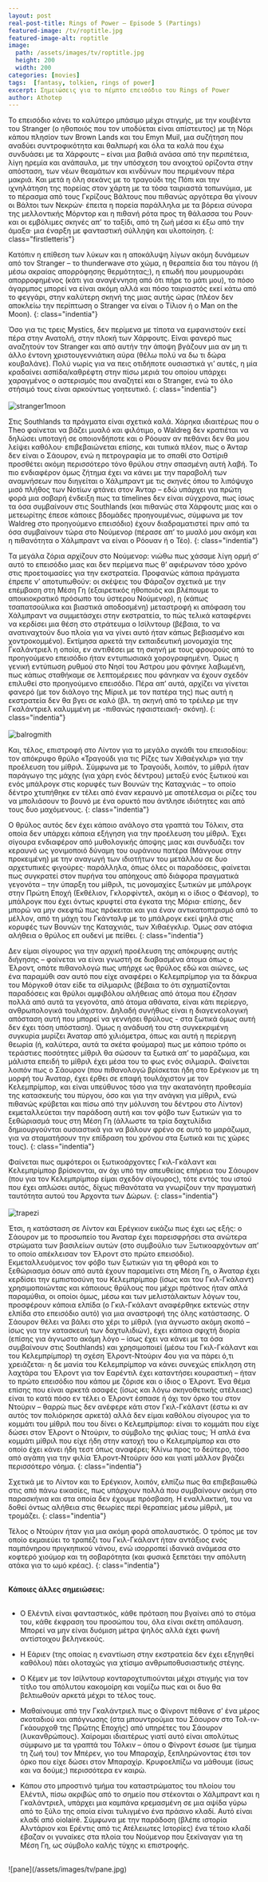 ```yaml
---
layout: post
real-post-title: Rings of Power – Episode 5 (Partings)
featured-image: /tv/roptitle.jpg
featured-image-alt: roptitle
image:
  path: /assets/images/tv/roptitle.jpg
  height: 200
  width: 200
categories: [movies]
tags:  [fantasy, tolkien, rings of power]
excerpt: Σημειώσεις για το πέμπτο επεισόδιο του Rings of Power
author: Athotep
---
```


Το επεισόδιο κάνει το καλύτερο μπάσιμο μέχρι στιγμής, με την κουβέντα του Stranger (ο ηθοποιός που τον υποδύεται είναι απίστευτος) με τη Νόρι κάπου πλησίον των Brown Lands και του Emyn Muil, μια συζήτηση που αναδύει συντροφικότητα και θαλπωρή και όλα τα καλά που έχω συνδυάσει με τα Χάρφουτς – είναι μια βαθιά ανάσα από την περιπέτεια, λίγη ηρεμία και ανάπαυλα, με την υπόσχεση του ανοιχτού ορίζοντα στην απόσταση, των νέων θεαμάτων και κινδύνων που περιμένουν πέρα μακριά. Και μετά η όλη σεκάνς με το τραγούδι της Πόπι και την ιχνηλάτηση της πορείας στον χάρτη με τα τόσα ταιριαστά τοπωνύμια, με το πέρασμα από τους Γκρίζους Βάλτους που πιθανώς αργότερα θα γίνουν οι Βάλτοι των Νεκρών· έπειτα η πορεία παράλληλα με τα βόρεια σύνορα της μελλοντικής Μόρντορ και η πιθανή ρότα προς τη θάλασσα του Ρουν· και οι εμβόλιμες σκηνές απ’ το ταξίδι, από τη ζωή μέσα κι έξω από την άμαξα· μια έναρξη με φανταστική σύλληψη και υλοποίηση.
{: class="firstletteris"}

Κατόπιν η επίθεση των λύκων και η αποκάλυψη λίγων ακόμη δυνάμεων από τον Stranger – το thunderwave στο χώμα, η θεραπεία δια του πάγου (ή μέσω ακραίας απορρόφησης θερμότητας;), η επωδή που μουρμουράει απορροφημένος (κάτι για αναγέννηση από ότι πήρε το μάτι μου), το πόσο άγαρμπος μπορεί να είναι ακόμη αλλά και πόσο ταιριαστός εκεί κάτω από το φεγγάρι, στην καλύτερη σκηνή της μιας αυτής ώρας (πλέον δεν αποκλείω την περίπτωση ο Stranger να είναι ο Τίλιον ή ο Man on the Moon).
{: class="indentia"}

Όσο για τις τρεις Mystics, δεν περίμενα με τίποτα να εμφανιστούν εκεί πέρα στην Ανατολή, στην πλοκή των Χάρφουτς. Είναι φανερό πως αναζητούν τον Stranger και από αυτήν την άποψη βγάζουν μια αν μη τι άλλο έντονη χριστουγεννιάτικη αύρα (θέλω πολύ να δω τι δώρα κουβαλάνε). Πολύ νωρίς για να πεις οτιδήποτε ουσιαστικά γι’ αυτές, η μία κραδαίνει ασπίδα/καθρέφτη στην πίσω μεριά του οποίου υπάρχει χαραγμένος ο αστερισμός που αναζητεί και ο Stranger, ενώ το όλο στήσιμό τους είναι αρκούντως γοητευτικό.
{: class="indentia"}  
<br>
![stranger1moon](/assets/images/tv/stranger1moon.jpg) 
<br>

Στις Southlands τα πράγματα είναι σχετικά καλά. Χάρηκα ιδιαιτέρως που ο Theo φαίνεται να βάζει μυαλό και φιλότιμο, ο Waldreg δεν κρατιέται να δηλώσει υποταγή σε οποιονδήποτε και ο Ρόουαν αν πεθάνει δεν θα μου λείψει καθόλου· επιβεβαιώνεται επίσης, και τυπικά πλέον, πως ο Άνταρ δεν είναι ο Σάουρον, ενώ η πετρογραφία με το σπαθί στο Οστίριθ προσθέτει ακόμη περισσότερο τόνο θρύλου στην σπασμένη αυτή λαβή. Το πιο ενδιαφέρον όμως ζήτημα έχει να κάνει με την παραβολή των αναμνήσεων που διηγείται ο Χάλμπραντ με τις σκηνές όπου το λιπόψυχο μισό πλήθος των Νοτίων φτάνει στον Άνταρ – εδώ υπάρχει για πρώτη φορά μια σοβαρή ένδειξη πως τα timelines δεν είναι σύγχρονα, πως ίσως τα όσα συμβαίνουν στις Southlands (και πιθανώς στα Χάρφουτς μιας και ο μετεωρίτης έπεσε κάποιες βδομάδες προηγουμένως, σύμφωνα με τον Waldreg στο προηγούμενο επεισόδιο) έχουν διαδραματιστεί πριν από τα όσα συμβαίνουν τώρα στο Νούμενορ (πέρασε απ’ το μυαλό μου ακόμη και η πιθανότητα ο Χάλμπραντ να είναι ο Ρόουαν ή ο Τέο).
{: class="indentia"}

Τα μεγάλα ζόρια αρχίζουν στο Νούμενορ: νιώθω πως χάσαμε λίγη ορμή σ’ αυτό το επεισόδιο μιας και δεν περίμενα πως θ’ αφιέρωναν τόσο χρόνο στις προετοιμασίες για την εκστρατεία. Προφανώς κάποια πράγματα έπρεπε ν’ αποτυπωθούν: οι σκέψεις του Φάραζον σχετικά με την επέμβαση στη Μέση Γη (εξαιρετικός ηθοποιός και βλέπουμε το αποικιοκρατικό πρόσωπο του ύστερου Νούμενορ), η (κάπως τσαπατσούλικα και βιαστικά αποδοσμένη) μεταστροφή κι απόφαση του Χάλμπραντ να συμμετάσχει στην εκστρατεία, το πώς τελικά καταφέρνει να κερδίσει μια θέση στο στράτευμα ο Ισίλντουρ (βέβαια, το να ανατιναχτούν δυο πλοία για να γίνει αυτό ήταν κάπως βεβιασμένο και χοντροκομμένο). Εκτίμησα αρκετά την εκπαιδευτική μονομαχία της Γκαλάντριελ η οποία, εν αντιθέσει με τη σκηνή με τους φρουρούς από το προηγούμενο επεισόδιο ήταν εντυπωσιακά χορογραφημένη. Όμως η γενική εντύπωση ρυθμού στο Νησί του Άστρου μου φάνηκε λαβωμένη, πως κάπως σταθήκαμε σε λεπτομέρειες που φάνηκαν να έχουν σχεδόν επιλυθεί στο προηγούμενο επεισόδιο. Πέρα απ’ αυτά, αρχίζει να γίνεται φανερό (με τον διάλογο της Μίριελ με τον πατέρα της) πως αυτή η εκστρατεία δεν θα βγει σε καλό (βλ. τη σκηνή από το τρέιλερ με την Γκαλάντριελ καλυμμένη με -πιθανώς ηφαιστειακή- σκόνη).
{: class="indentia"}  
<br>
![balrogmith](/assets/images/tv/balrogmith.jpg) 
<br>

Και, τέλος, επιστροφή στο Λίντον για το μεγάλο αγκάθι του επεισοδίου: τον απόκρυφο θρύλο «Τραγούδι για τις Ρίζες των Χιθαέγκλιρ» για την προέλευση του μίθριλ. Σύμφωνα με το Τραγούδι, λοιπόν, το μίθριλ ήταν παράγωγο της μάχης (για χάρη ενός δέντρου) μεταξύ ενός ξωτικού και ενός μπάλρογκ στις κορυφές των Βουνών της Καταχνιάς – το οποίο δέντρο χτυπήθηκε εν τέλει από έναν κεραυνό με αποτέλεσμα οι ρίζες του να μπολιάσουν το βουνό με ένα ορυκτό που άντλησε ιδιότητες και από τους δυο μαχόμενους.
{: class="indentia"}

Ο θρύλος αυτός δεν έχει κάποιο ανάλογο στα γραπτά του Τόλκιν, στα οποία δεν υπάρχει κάποια εξήγηση για την προέλευση του μίθριλ. Έχει σίγουρα ενδιαφέρον από μυθολογικής άποψης μιας και συνδυάζει τον κεραυνό ως γονιμοποιό δύναμη του ουράνιου πατέρα (Μάνγουε στην προκειμένη) με την αναγωγή των ιδιοτήτων του μετάλλου σε δυο αρχετυπικές φιγούρες· παράλληλα, όπως όλες οι παραδόσεις, φαίνεται πως συγκρατεί στον πυρήνα του απόηχους από διάφορα πραγματικά γεγονότα – την ύπαρξη του μίθριλ, τις μονομαχίες ξωτικών με μπάλρογκ στην Πρώτη Εποχή (Εκθέλιον, Γκλορφίντελ, ακόμη κι ο ίδιος ο Φέανορ), το μπάλρογκ που έχει όντως κρυφτεί στα έγκατα της Μόρια· επίσης, δεν μπορώ να μην σκεφτώ πως πρόκειται και για έναν αντικατοπτρισμό από το μέλλον, από τη μάχη του Γκάνταλφ με το μπάλρογκ εκεί ψηλά στις κορυφές των Βουνών της Καταχνιάς, των Χιθαέγκλιρ. Όμως σαν ατόφια αλήθεια ο θρύλος επ ουδενί με πείθει.
{: class="indentia"}

Δεν είμαι σίγουρος για την αρχική προέλευση της απόκρυφης αυτής διήγησης – φαίνεται να είναι γνωστή σε διαβασμένα άτομα όπως ο Έλροντ, οπότε πιθανολογώ πως υπήρχε ως θρύλος εδώ και αιώνες, ως ένα παραμύθι σαν αυτό που είχε αναφέρει ο Κελεμπρίμπορ για τα δάκρυα του Μόργκοθ όταν είδε τα σίλμαριλς (βέβαια το ότι σχηματίζονται παραδόσεις και θρύλοι αμφιβόλου αλήθειας από άτομα που έζησαν πολλά από αυτά τα γεγονότα, από άτομα αθάνατα, είναι κάτι περίεργο, ανθρωπολογικά τουλάχιστον. Δηλαδή συνήθως είναι η διαγενεολογική απόσταση αυτή που μπορεί να γεννήσει θρύλους - στα ξωτικά όμως αυτή δεν έχει τόση υπόσταση). Όμως η ανάδυσή του στη συγκεκριμένη συγκυρία μυρίζει Άναταρ από χιλιόμετρα, όπως και αυτή η περίεργη θεωρία (ή, καλύτερα, αυτά τα σκέτα φούμαρα) πως με κάποιο τρόπο οι τεράστιες ποσότητες μίθριλ θα σώσουν τα ξωτικά απ’ το μαράζωμα, και μάλιστα επειδή το μίθριλ έχει μέσα του το φως ενός σιλμαριλ. Φαίνεται λοιπόν πως ο Σάουρον (που πιθανολογώ βρίσκεται ήδη στο Ερέγκιον με τη μορφή του Άναταρ, έχει έρθει σε επαφή τουλάχιστον με τον Κελεμπρίμπορ, και είναι υπεύθυνος τόσο για την ακατανόητη προθεσμία της κατασκευής του πύργου, όσο και για την ανάγκη για μίθριλ, ενώ πιθανώς κρύβεται και πίσω από την μόλυνση του δέντρου στο Λίντον) εκμεταλλεύεται την παράδοση αυτή και τον φόβο των ξωτικών για το ξεθώριασμά τους στη Μέση Γη (άλλωστε τα τρία δαχτυλίδια δημιουργούνται ουσιαστικά για να βάλουν φρένο σε αυτό το μαράζωμα, για να σταματήσουν την επίδραση του χρόνου στα ξωτικά και τις χώρες τους).
{: class="indentia"}

Φαίνεται πως αμφότεροι οι ξωτικοάρχοντες Γκιλ-Γκάλαντ και Κελεμπρίμπορ βρίσκονται, αν όχι υπό την απευθείας επήρεια του Σάουρον (που για τον Κελεμπρίμπορ είμαι σχεδόν σίγουρος), τότε εντός του ιστού που έχει απλώσει αυτός, δίχως πιθανότατα να γνωρίζουν την πραγματική ταυτότητα αυτού του Άρχοντα των Δώρων.
{: class="indentia"}  
<br>
![trapezi](/assets/images/tv/trapezi.jpg) 
<br>

Έτσι, η κατάσταση σε Λίντον και Ερέγκιον εικάζω πως έχει ως εξής: ο Σάουρον με το προσωπείο του Άναταρ έχει παρεισφρήσει στα ανώτερα στρώματα των βασιλείων αυτών (στο συμβούλιο των Ξωτικοαρχόντων απ’ το οποίο απέκλεισαν τον Έλροντ στο πρώτο επεισόδιο). Εκμεταλλευόμενος τον φόβο των ξωτικών για τη φθορά και το ξεθώριασμα όσων από αυτά έχουν παραμείνει στη Μέση Γη, ο Άναταρ έχει κερδίσει την εμπιστοσύνη του Κελεμπρίμπορ (ίσως και του Γκιλ-Γκάλαντ) χρησιμοποιώντας και κάποιους θρύλους που μέχρι πρότινος ήταν απλά παραμύθια, οι οποίοι όμως, μέσω και των μελιστάλακτων λόγων του, προσφέρουν κάποια ελπίδα (ο Γκιλ-Γκάλαντ αναφέρθηκε εκτενώς στην ελπίδα στο επεισόδιο αυτό) για μια αναστροφή της όλης κατάστασης. Ο Σάουρον θέλει να βάλει στο χέρι το μίθριλ (για άγνωστο ακόμη σκοπό – ίσως για την κατασκευή των δαχτυλιδιών), έχει κάποια σφιχτή διορία (επίσης για άγνωστο ακόμη λόγο – ίσως έχει να κάνει με τα όσα συμβαίνουν στις Southlands) και χρησιμοποιεί (μέσω του Γκιλ-Γκάλαντ και του Κελεμπρίμπορ) τη σχέση Έλροντ-Ντούριν 4ου για να πάρει ό,τι χρειάζεται· η δε μανία του Κελεμπρίμπορ να κάνει συνεχώς επίκληση στη λαχτάρα του Έλροντ για τον Εαρέντιλ έχει καταντήσει κουραστική – ήταν το πρώτο επεισόδιο που κάπου με ζόρισε και ο ίδιος ο Έλροντ. Ένα θέμα επίσης που είναι αρκετά ασαφές (ίσως και λόγω σκηνοθετικής ατέλειας) είναι το κατά πόσο εν τέλει ο Έλροντ έσπασε ή όχι τον όρκο του στον Ντούριν – θαρρώ πως δεν ανέφερε κάτι στον Γκιλ-Γκάλαντ (έστω κι αν αυτός τον πολιόρκησε αρκετά) αλλά δεν είμαι καθόλου σίγουρος για το κομμάτι του μίθριλ που του δίνει ο Κελεμπρίμπορ: είναι το κομμάτι που είχε δώσει στον Έλροντ ο Ντούριν, το σύμβολο της φιλίας τους; Ή απλά ένα κομμάτι μίθριλ που είχε ήδη στην κατοχή του ο Κελεμπρίμπορ και στο οποίο έχει κάνει ήδη τεστ όπως αναφέρει; Κλίνω προς το δεύτερο, τόσο από αγάπη για την φιλία Έλροντ-Ντούριν όσο και γιατί μάλλον βγάζει περισσότερο νόημα.
{: class="indentia"}

Σχετικά με το Λίντον και το Ερέγκιον, λοιπόν, ελπίζω πως θα επιβεβαιωθώ στις από πάνω εικασίες, πως υπάρχουν πολλά που συμβαίνουν ακόμη στο παρασκήνια και στα οποία δεν έχουμε πρόσβαση. Η εναλλακτική, του να δοθεί όντως αλήθεια στις θεωρίες περί θεραπείας μέσω μίθριλ, με τρομάζει.
{: class="indentia"}

Τέλος ο Ντούριν ήταν για μια ακόμη φορά απολαυστικός. Ο τρόπος με τον οποίο εκμαιεύει το τραπέζι του Γκιλ-Γκάλαντ ήταν αντάξιος ενός παμπόνηρου πριγκηπικού νάνου, ενώ ισορροπεί ιδανικά ανάμεσα στο κοφτερό χιούμορ και τη σοβαρότητα (και φυσικά ξεπετάει την απόλυτη ατάκα για το ωμό κρέας).
{: class="indentia"}  
<br>

**Κάποιες άλλες σημειώσεις:**  
<br>

* Ο Ελέντιλ είναι φανταστικός, κάθε πρόταση που βγαίνει από το στόμα του, κάθε έκφραση του προσώπου του, όλα είναι σκέτη απόλαυση. Μπορεί να μην είναι δυόμιση μέτρα ψηλός αλλά έχει φωνή αντίστοιχου βεληνεκούς.

* Η Εάριεν (της οποίας η εναντίωση στην εκστρατεία δεν έχει εξηγηθεί καθόλου) πάει ολοταχώς για χτίσιμο ανθρωποθυσιαστικής στέγης.

* Ο Κέμεν με τον Ισίλντουρ κονταροχτυπιούνται μέχρι στιγμής για τον τίτλο του απόλυτου κακομοίρη και νομίζω πως και οι δυο θα βελτιωθούν αρκετά μέχρι το τέλος τους.

* Μαθαίνουμε από την Γκαλάντριελ πως ο Φίνροντ πέθανε σ' ένα μέρος σκοταδιού και απόγνωσης (στα μπουντρούμια του Σάουρον στο Τολ-ιν-Γκάουρχοθ της Πρώτης Εποχής) από υπηρέτες του Σάουρον (λυκανθρώπους). Χαίρομαι ιδιαιτέρως γιατί αυτό είναι απολύτως σύμφωνο με τα γραπτά του Τόλκιν – όπου ο Φίνροντ έσωσε (με τίμημα τη ζωή του) τον Μπέρεν, γιο του Μπαραχίρ, ξεπληρώνοντας έτσι τον όρκο που είχε δώσει στον Μπαραχίρ. Κρυφοελπίζω να μάθουμε (ίσως και να δούμε;) περισσότερα εν καιρώ.

* Κάπου στο μπροστινό τμήμα του καταστρώματος του πλοίου του Ελέντιλ, πίσω ακριβώς από το σημείο που στέκονται ο Χάλμπραντ και η Γκαλάντριελ, υπάρχει μια καμπάνα κρεμασμένη σε μια αψίδα γύρω από το ξύλο της οποία είναι τυλιγμένο ένα πράσινο κλαδί. Αυτό είναι κλαδί από oiolairë. Σύμφωνα με την παράδοση (βλέπε ιστορία Αλντάριον και Ερέντις από τις Ατέλειωτες Ιστορίες) ένα τέτοιο κλαδί έβαζαν οι γυναίκες στα πλοία του Νούμενορ που ξεκίναγαν για τη Μέση Γη, ως σύμβολο καλής τύχης κι επιστροφής.  
<br>
![pane](/assets/images/tv/pane.jpg) 